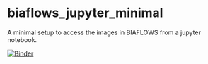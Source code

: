 # biaflows_jupyter_minimal
A minimal setup to access the images in BIAFLOWS from a jupyter notebook.

[![Binder](https://mybinder.org/badge_logo.svg)](https://mybinder.org/v2/gh/Neubias-WG5/biaflows_jupyter_minimal.git/master)
